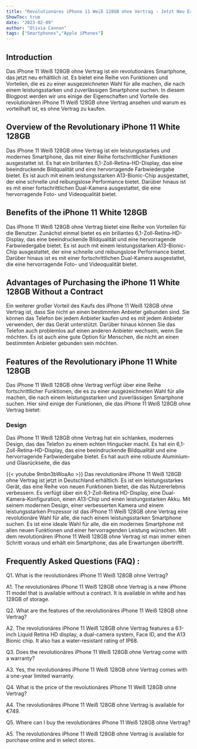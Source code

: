 ```yaml
---
title: "Revolutionäres iPhone 11 Weiß 128GB ohne Vertrag - Jetzt Neu Erhältlich!"
ShowToc: true 
date: "2023-02-09"
author: "Olivia Cannon" 
tags: ["Smartphones","Apple iPhones"]
---
```

## Introduction
Das iPhone 11 Weiß 128GB ohne Vertrag ist ein revolutionäres Smartphone, das jetzt neu erhältlich ist. Es bietet eine Reihe von Funktionen und Vorteilen, die es zu einer ausgezeichneten Wahl für alle machen, die nach einem leistungsstarken und zuverlässigen Smartphone suchen. In diesem Blogpost werden wir uns einige der Eigenschaften und Vorteile des revolutionären iPhone 11 Weiß 128GB ohne Vertrag ansehen und warum es vorteilhaft ist, es ohne Vertrag zu kaufen.

## Overview of the Revolutionary iPhone 11 White 128GB
Das iPhone 11 Weiß 128GB ohne Vertrag ist ein leistungsstarkes und modernes Smartphone, das mit einer Reihe fortschrittlicher Funktionen ausgestattet ist. Es hat ein brillantes 6,1-Zoll-Retina-HD-Display, das eine beeindruckende Bildqualität und eine hervorragende Farbwiedergabe bietet. Es ist auch mit einem leistungsstarken A13-Bionic-Chip ausgestattet, der eine schnelle und reibungslose Performance bietet. Darüber hinaus ist es mit einer fortschrittlichen Dual-Kamera ausgestattet, die eine hervorragende Foto- und Videoqualität bietet.

## Benefits of the iPhone 11 White 128GB
Das iPhone 11 Weiß 128GB ohne Vertrag bietet eine Reihe von Vorteilen für die Benutzer. Zunächst einmal bietet es ein brillantes 6,1-Zoll-Retina-HD-Display, das eine beeindruckende Bildqualität und eine hervorragende Farbwiedergabe bietet. Es ist auch mit einem leistungsstarken A13-Bionic-Chip ausgestattet, der eine schnelle und reibungslose Performance bietet. Darüber hinaus ist es mit einer fortschrittlichen Dual-Kamera ausgestattet, die eine hervorragende Foto- und Videoqualität bietet.

## Advantages of Purchasing the iPhone 11 White 128GB Without a Contract
Ein weiterer großer Vorteil des Kaufs des iPhone 11 Weiß 128GB ohne Vertrag ist, dass Sie nicht an einen bestimmten Anbieter gebunden sind. Sie können das Telefon bei jedem Anbieter kaufen und es mit jedem Anbieter verwenden, der das Gerät unterstützt. Darüber hinaus können Sie das Telefon auch problemlos auf einen anderen Anbieter wechseln, wenn Sie möchten. Es ist auch eine gute Option für Menschen, die nicht an einen bestimmten Anbieter gebunden sein möchten.

## Features of the Revolutionary iPhone 11 White 128GB
Das iPhone 11 Weiß 128GB ohne Vertrag verfügt über eine Reihe fortschrittlicher Funktionen, die es zu einer ausgezeichneten Wahl für alle machen, die nach einem leistungsstarken und zuverlässigen Smartphone suchen. Hier sind einige der Funktionen, die das iPhone 11 Weiß 128GB ohne Vertrag bietet:

### Design
Das iPhone 11 Weiß 128GB ohne Vertrag hat ein schlankes, modernes Design, das das Telefon zu einem echten Hingucker macht. Es hat ein 6,1-Zoll-Retina-HD-Display, das eine beeindruckende Bildqualität und eine hervorragende Farbwiedergabe bietet. Es hat auch eine robuste Aluminium- und Glasrückseite, die das

{{< youtube 9mbn3bWoaAo >}} 
Das revolutionäre iPhone 11 Weiß 128GB ohne Vertrag ist jetzt in Deutschland erhältlich. Es ist ein leistungsstarkes Gerät, das eine Reihe von neuen Funktionen bietet, die das Nutzererlebnis verbessern. Es verfügt über ein 6,1-Zoll-Retina HD-Display, eine Dual-Kamera-Konfiguration, einen A13-Chip und einen leistungsstarken Akku. Mit seinem modernen Design, einer verbesserten Kamera und einem leistungsstarken Prozessor ist das iPhone 11 Weiß 128GB ohne Vertrag eine revolutionäre Wahl für alle, die nach einem leistungsstarken Smartphone suchen. Es ist eine ideale Wahl für alle, die ein modernes Smartphone mit allen neuen Funktionen und einer hervorragenden Leistung wünschen. Mit dem revolutionären iPhone 11 Weiß 128GB ohne Vertrag ist man immer einen Schritt voraus und erhält ein Smartphone, das alle Erwartungen übertrifft.

## Frequently Asked Questions (FAQ) :
Q1. What is the revolutionäres iPhone 11 Weiß 128GB ohne Vertrag?

A1. The revolutionäres iPhone 11 Weiß 128GB ohne Vertrag is a new iPhone 11 model that is available without a contract. It is available in white and has 128GB of storage.

Q2. What are the features of the revolutionäres iPhone 11 Weiß 128GB ohne Vertrag?

A2. The revolutionäres iPhone 11 Weiß 128GB ohne Vertrag features a 6.1-inch Liquid Retina HD display, a dual-camera system, Face ID, and the A13 Bionic chip. It also has a water-resistant rating of IP68.

Q3. Does the revolutionäres iPhone 11 Weiß 128GB ohne Vertrag come with a warranty?

A3. Yes, the revolutionäres iPhone 11 Weiß 128GB ohne Vertrag comes with a one-year limited warranty.

Q4. What is the price of the revolutionäres iPhone 11 Weiß 128GB ohne Vertrag?

A4. The revolutionäres iPhone 11 Weiß 128GB ohne Vertrag is available for €749.

Q5. Where can I buy the revolutionäres iPhone 11 Weiß 128GB ohne Vertrag?

A5. The revolutionäres iPhone 11 Weiß 128GB ohne Vertrag is available for purchase online and in select stores.


